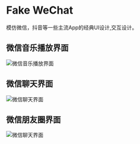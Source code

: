 # Fake WeChat

 模仿微信，抖音等一些主流App的经典UI设计,交互设计。

## 微信音乐播放界面

![微信音乐播放界面](https://github.com/liaobushi520/fake_wechat/blob/master/gif/music_player.gif)

## 微信聊天界面

![微信聊天界面](https://github.com/liaobushi520/fake_wechat/blob/master/gif/chat_detail.gif)

## 微信朋友圈界面

![微信聊天界面](https://github.com/liaobushi520/fake_wechat/blob/master/gif/moments.gif)
